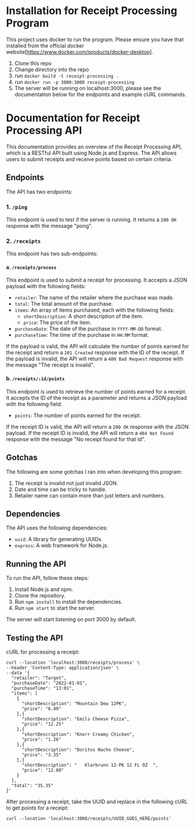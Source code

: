 # Installation for Receipt Processing Program

This project uses docker to run the program. Please ensure you have that installed from the official docker website[https://www.docker.com/products/docker-desktop].
1. Clone this repo
2. Change directory into the repo
3. run `docker build -t receipt-processing .`
4. run `docker run -p 3000:3000 receipt-processing`
5. The server will be running on localhost:3000, please see the documentation below for the endpoints and example cURL commands.

# Documentation for Receipt Processing API

This documentation provides an overview of the Receipt Processing API, which is a RESTful API built using Node.js and Express. The API allows users to submit receipts and receive points based on certain criteria. 

## Endpoints

The API has two endpoints:

### 1. `/ping`

This endpoint is used to test if the server is running. It returns a `200 OK` response with the message "pong".

### 2. `/receipts`

This endpoint has two sub-endpoints:

#### a. `/receipts/process`

This endpoint is used to submit a receipt for processing. It accepts a JSON payload with the following fields:

- `retailer`: The name of the retailer where the purchase was made.
- `total`: The total amount of the purchase.
- `items`: An array of items purchased, each with the following fields:
  - `shortDescription`: A short description of the item.
  - `price`: The price of the item.
- `purchaseDate`: The date of the purchase in `YYYY-MM-DD` format.
- `purchaseTime`: The time of the purchase in `HH:MM` format.

If the payload is valid, the API will calculate the number of points earned for the receipt and return a `201 Created` response with the ID of the receipt. If the payload is invalid, the API will return a `400 Bad Request` response with the message "The receipt is invalid".

#### b. `/receipts/:id/points`

This endpoint is used to retrieve the number of points earned for a receipt. It accepts the ID of the receipt as a parameter and returns a JSON payload with the following field:

- `points`: The number of points earned for the receipt.

If the receipt ID is valid, the API will return a `200 OK` response with the JSON payload. If the receipt ID is invalid, the API will return a `404 Not Found` response with the message "No receipt found for that id".

## Gotchas

The following are some gotchas I ran into when developing this program:

1. The receipt is invalid not just invalid JSON.
2. Date and time can be tricky to handle.
3. Retailer name can contain more than just letters and numbers.

## Dependencies

The API uses the following dependencies:

- `uuid`: A library for generating UUIDs.
- `express`: A web framework for Node.js.

## Running the API

To run the API, follow these steps:

1. Install Node.js and npm.
2. Clone the repository.
3. Run `npm install` to install the dependencies.
4. Run `npm start` to start the server.

The server will start listening on port 3000 by default.

## Testing the API

cURL for processing a receipt:
```
curl --location 'localhost:3000/receipts/process' \
--header 'Content-Type: application/json' \
--data '{
  "retailer": "Target",
  "purchaseDate": "2022-01-01",
  "purchaseTime": "13:01",
  "items": [
    {
      "shortDescription": "Mountain Dew 12PK",
      "price": "6.49"
    },{
      "shortDescription": "Emils Cheese Pizza",
      "price": "12.25"
    },{
      "shortDescription": "Knorr Creamy Chicken",
      "price": "1.26"
    },{
      "shortDescription": "Doritos Nacho Cheese",
      "price": "3.35"
    },{
      "shortDescription": "   Klarbrunn 12-PK 12 FL OZ  ",
      "price": "12.00"
    }
  ],
  "total": "35.35"
}'
```

After processing a receipt, take the UUID and replace in the following cURL to get points for a receipt:
```
curl --location 'localhost:3000/receipts/UUID_GOES_HERE/points'
```